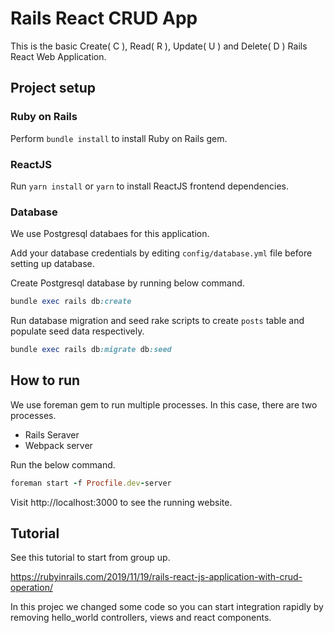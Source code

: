 # Rails React CRUD App

This is the basic Create( C ), Read( R ), Update( U ) and Delete( D ) Rails React Web Application.
 
## Project setup
 ### Ruby on Rails
Perform `bundle install` to install Ruby on Rails gem.
### ReactJS 
Run `yarn install` or `yarn` to install ReactJS frontend dependencies.

### Database
We use Postgresql databaes for this application.

Add your database credentials by editing `config/database.yml` file before setting up database.

Create Postgresql database by running below command.
```ruby
bundle exec rails db:create
```
Run database migration and seed rake scripts to create `posts` table and populate seed data respectively.
````ruby
bundle exec rails db:migrate db:seed
````


## How to run
 
We use foreman gem to run multiple processes. In this case, there are two processes.
- Rails Seraver
- Webpack server

Run the below command.
```ruby
foreman start -f Procfile.dev-server
```

Visit http://localhost:3000 to see the running website.

## Tutorial  
See this tutorial to start from group up.

https://rubyinrails.com/2019/11/19/rails-react-js-application-with-crud-operation/

In this projec we changed some code so you can start integration rapidly by removing hello_world controllers, views and react components.